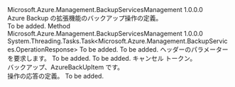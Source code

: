 <Type Name="IBackUpOperations" FullName="Microsoft.Azure.Management.BackupServices.IBackUpOperations">
  <TypeSignature Language="C#" Value="public interface IBackUpOperations" />
  <TypeSignature Language="ILAsm" Value=".class public interface auto ansi abstract IBackUpOperations" />
  <TypeSignature Language="DocId" Value="T:Microsoft.Azure.Management.BackupServices.IBackUpOperations" />
  <TypeSignature Language="VB.NET" Value="Public Interface IBackUpOperations" />
  <TypeSignature Language="F#" Value="type IBackUpOperations = interface" />
  <AssemblyInfo>
    <AssemblyName>Microsoft.Azure.Management.BackupServicesManagement</AssemblyName>
    <AssemblyVersion>1.0.0.0</AssemblyVersion>
  </AssemblyInfo>
  <Interfaces />
  <Docs>
    <summary>
            Azure Backup の拡張機能のバックアップ操作の定義。
            </summary>
    <remarks>To be added.</remarks>
  </Docs>
  <Members>
    <Member MemberName="TriggerBackUpAsync">
      <MemberSignature Language="C#" Value="public System.Threading.Tasks.Task&lt;Microsoft.Azure.Management.BackupServices.OperationResponse&gt; TriggerBackUpAsync (string resourceGroupName, string resourceName, Microsoft.Azure.Management.BackupServices.Models.CustomRequestHeaders customRequestHeaders, string containerName, string itemName, System.Threading.CancellationToken cancellationToken);" />
      <MemberSignature Language="ILAsm" Value=".method public hidebysig newslot virtual instance class System.Threading.Tasks.Task`1&lt;class Microsoft.Azure.Management.BackupServices.OperationResponse&gt; TriggerBackUpAsync(string resourceGroupName, string resourceName, class Microsoft.Azure.Management.BackupServices.Models.CustomRequestHeaders customRequestHeaders, string containerName, string itemName, valuetype System.Threading.CancellationToken cancellationToken) cil managed" />
      <MemberSignature Language="DocId" Value="M:Microsoft.Azure.Management.BackupServices.IBackUpOperations.TriggerBackUpAsync(System.String,System.String,Microsoft.Azure.Management.BackupServices.Models.CustomRequestHeaders,System.String,System.String,System.Threading.CancellationToken)" />
      <MemberSignature Language="F#" Value="abstract member TriggerBackUpAsync : string * string * Microsoft.Azure.Management.BackupServices.Models.CustomRequestHeaders * string * string * System.Threading.CancellationToken -&gt; System.Threading.Tasks.Task&lt;Microsoft.Azure.Management.BackupServices.OperationResponse&gt;" Usage="iBackUpOperations.TriggerBackUpAsync (resourceGroupName, resourceName, customRequestHeaders, containerName, itemName, cancellationToken)" />
      <MemberType>Method</MemberType>
      <AssemblyInfo>
        <AssemblyName>Microsoft.Azure.Management.BackupServicesManagement</AssemblyName>
        <AssemblyVersion>1.0.0.0</AssemblyVersion>
      </AssemblyInfo>
      <ReturnValue>
        <ReturnType>System.Threading.Tasks.Task&lt;Microsoft.Azure.Management.BackupServices.OperationResponse&gt;</ReturnType>
      </ReturnValue>
      <Parameters>
        <Parameter Name="resourceGroupName" Type="System.String" />
        <Parameter Name="resourceName" Type="System.String" />
        <Parameter Name="customRequestHeaders" Type="Microsoft.Azure.Management.BackupServices.Models.CustomRequestHeaders" />
        <Parameter Name="containerName" Type="System.String" />
        <Parameter Name="itemName" Type="System.String" />
        <Parameter Name="cancellationToken" Type="System.Threading.CancellationToken" />
      </Parameters>
      <Docs>
        <param name="resourceGroupName">To be added.</param>
        <param name="resourceName">To be added.</param>
        <param name="customRequestHeaders">
            ヘッダーのパラメーターを要求します。
            </param>
        <param name="containerName">To be added.</param>
        <param name="itemName">To be added.</param>
        <param name="cancellationToken">
            キャンセル トークン。
            </param>
        <summary>
            バックアップ、AzureBackUpItem です。
            </summary>
        <returns>
            操作の応答の定義。
            </returns>
        <remarks>To be added.</remarks>
      </Docs>
    </Member>
  </Members>
</Type>